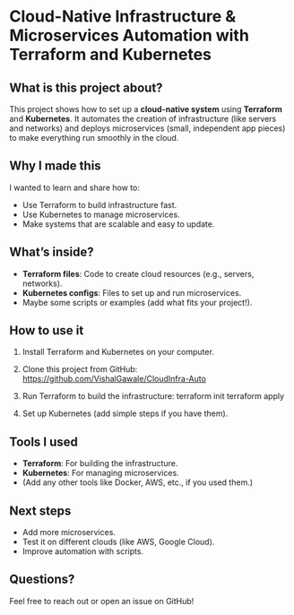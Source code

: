 # Cloud-Native Infrastructure & Microservices Automation with Terraform and Kubernetes

## What is this project about?
This project shows how to set up a **cloud-native system** using **Terraform** and **Kubernetes**. It automates the creation of infrastructure (like servers and networks) and deploys microservices (small, independent app pieces) to make everything run smoothly in the cloud.

## Why I made this
I wanted to learn and share how to:
- Use Terraform to build infrastructure fast.
- Use Kubernetes to manage microservices.
- Make systems that are scalable and easy to update.

## What’s inside?
- **Terraform files**: Code to create cloud resources (e.g., servers, networks).
- **Kubernetes configs**: Files to set up and run microservices.
- Maybe some scripts or examples (add what fits your project!).

## How to use it
1. Install Terraform and Kubernetes on your computer.
2. Clone this project from GitHub: https://github.com/VishalGawale/CloudInfra-Auto

3. Run Terraform to build the infrastructure:
terraform init
terraform apply

4. Set up Kubernetes (add simple steps if you have them).

## Tools I used
- **Terraform**: For building the infrastructure.
- **Kubernetes**: For managing microservices.
- (Add any other tools like Docker, AWS, etc., if you used them.)

## Next steps
- Add more microservices.
- Test it on different clouds (like AWS, Google Cloud).
- Improve automation with scripts.

## Questions?
Feel free to reach out or open an issue on GitHub!
